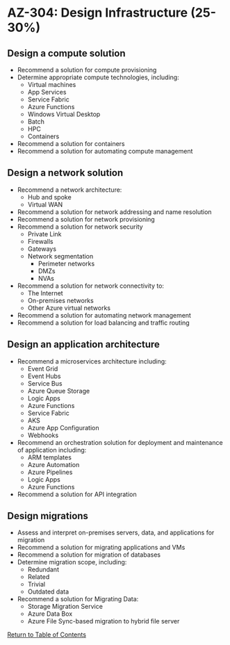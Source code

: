 # AZ-304: Design Infrastructure (25-30%)

## Design a compute solution
- Recommend a solution for compute provisioning
- Determine appropriate compute technologies, including:
  - Virtual machines
  - App Services
  - Service Fabric
  - Azure Functions
  - Windows Virtual Desktop
  - Batch
  - HPC
  - Containers
- Recommend a solution for containers
- Recommend a solution for automating compute management

## Design a network solution
- Recommend a network architecture:
  - Hub and spoke
  - Virtual WAN
- Recommend a solution for network addressing and name resolution
- Recommend a solution for network provisioning
- Recommend a solution for network security
  - Private Link
  - Firewalls
  - Gateways
  - Network segmentation
    - Perimeter networks
    - DMZs
    - NVAs
- Recommend a solution for network connectivity to:
  - The Internet
  - On-premises networks
  - Other Azure virtual networks
- Recommend a solution for automating network management
- Recommend a solution for load balancing and traffic routing

## Design an application architecture
- Recommend a microservices architecture including:
  - Event Grid
  - Event Hubs
  - Service Bus
  - Azure Queue Storage
  - Logic Apps
  - Azure Functions
  - Service Fabric
  - AKS
  - Azure App Configuration
  - Webhooks
- Recommend an orchestration solution for deployment and maintenance of application including:
  - ARM templates
  - Azure Automation
  - Azure Pipelines
  - Logic Apps
  - Azure Functions
- Recommend a solution for API integration

## Design migrations
- Assess and interpret on-premises servers, data, and applications for migration
- Recommend a solution for migrating applications and VMs
- Recommend a solution for migration of databases
- Determine migration scope, including:
  - Redundant
  - Related
  - Trivial
  - Outdated data
- Recommend a solution for Migrating Data:
  - Storage Migration Service
  - Azure Data Box
  - Azure File Sync-based migration to hybrid file server

[Return to Table of Contents](README.md)